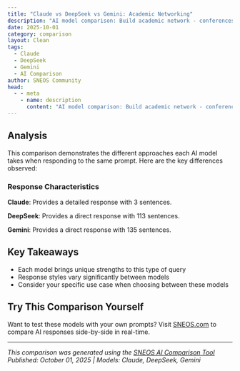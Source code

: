 ```yaml
---
title: "Claude vs DeepSeek vs Gemini: Academic Networking"
description: "AI model comparison: Build academic network - conferences, social media, collaborations..."
date: 2025-10-01
category: comparison
layout: Clean
tags:
  - Claude
  - DeepSeek
  - Gemini
  - AI Comparison
author: SNEOS Community
head:
  - - meta
    - name: description
      content: "AI model comparison: Build academic network - conferences, social media, collaborations..."
---
```


<ChatComparison
  title="Claude vs DeepSeek vs Gemini: Academic Networking"
  prompt="Build academic network - conferences, social media, collaborations"
  :responses='{
    "Claude": "# Building Your Academic Network: A Comprehensive Strategy\n\n## \uD83C\uDFAF **Core Networking Strategy**\n\n### Start with Purpose\n- **Define your goals**: Research collaboration, career advancement, knowledge sharing\n- **Identify your niche**: Specific research areas, methodologies, or interdisciplinary interests\n- **Map your current network**: Advisors, colleagues, collaborators you already know\n\n---\n\n## \uD83C\uDFDB\uFE0F **Conference Networking**\n\n### **Before the Conference**\n- **Research attendees** using conference apps/websites\n- **Schedule meetings** with key researchers in advance\n- **Prepare your elevator pitch** (30-second research summary)\n- **Set networking goals** (e.g., meet 5 new people per day)\n\n### **During the Conference**\n- **Attend strategically**: Mix keynotes, your field sessions, and adjacent areas\n- **Ask thoughtful questions** during Q\u0026A sessions\n- **Take notes on business cards** immediately after conversations\n- **Host informal meetups** (coffee, meals) with new connections\n- **Present confidently** and stay near your poster during sessions\n\n### **After the Conference**\n- **Follow up within 48 hours** with personalized messages\n- **Share resources** mentioned in conversations\n- **Connect on LinkedIn/Twitter** with context from your meeting\n- **Add new contacts to your CRM system**\n\n---\n\n## \uD83D\uDCF1 **Social Media Strategy**\n\n### **Academic Twitter**\n- **Share your research** with accessible summaries\n- **Engage thoughtfully** with others\u0027 work (not just likes\u2014add comments)\n- **Join Twitter chats** in your field (#AcademicChatter, field-specific hashtags)\n- **Share conference insights** in real-time\n- **Thread interesting papers** you\u0027re reading\n\n### **LinkedIn**\n- **Optimize your profile** with keywords from your field\n- **Share professional updates** (publications, conferences, achievements)\n- **Write articles** about your research for broader audiences\n- **Join relevant groups** and participate in discussions\n- **Send personalized connection requests**\n\n### **ResearchGate/Academia.edu**\n- **Keep publications updated**\n- **Answer questions** in your expertise area\n- **Share preprints and working papers**\n- **Follow researchers** whose work interests you\n\n---\n\n## \uD83E\uDD1D **Building Collaborations**\n\n### **Research Collaborations**\n- **Start small**: Commentary pieces, small joint projects\n- **Leverage complementary skills**: Find researchers with different but compatible expertise\n- **Join research networks** and working groups in your field\n- **Attend workshops** focused on collaboration building\n- **Propose symposiums** at conferences around shared themes\n\n### **Formal Opportunities**\n- **Apply for collaborative grants** (NSF, NIH, international programs)\n- **Join professional associations** and volunteer for committees\n- **Participate in editorial work** (peer review, editorial boards)\n- **Organize special journal issues** or conference sessions\n\n---\n\n## \uD83C\uDF1F **Advanced Networking Tactics**\n\n### **Mentorship Networks**\n- **Seek multiple mentors** for different aspects of your career\n- **Offer to mentor** junior researchers\n- **Join formal mentorship programs** through professional associations\n\n### **Interdisciplinary Connections**\n- **Attend conferences** outside your primary field\n- **Join interdisciplinary centers** at your institution\n- **Participate in science communication** events\n- **Engage with industry** professionals in related fields\n\n### **International Networking**\n- **Apply for visiting positions** or research exchanges\n- **Join international professional associations**\n- **Collaborate on global research projects**\n- **Attend international conferences** (even virtually)\n\n---\n\n## \uD83D\uDCCA **Tracking and Maintaining Your Network**\n\n### **Organization Systems**\n- **Use a CRM tool** (Airtable, Notion, or simple spreadsheet)\n- **Track**: Name, institution, research interests, last contact, next steps\n- **Set reminders** for regular follow-ups (quarterly check-ins)\n\n### **Relationship Maintenance**\n- **Share relevant opportunities** (jobs, grants, conferences)\n- **Congratulate on achievements** (promotions, publications)\n- **Send holiday/new year messages** to key connections\n- **Invite to speak** at your institution\u0027s seminars\n\n---\n\n## \uD83D\uDCA1 **Networking Etiquette \u0026 Best Practices**\n\n### **Do\u0027s**\n- \u2705 Be genuine and authentic in your interactions\n- \u2705 Offer value",
    "DeepSeek": "Of course. Building a robust academic network is a critical career skill that extends far beyond just adding contacts on LinkedIn. It\u0027s about creating a web of relationships that fosters collaboration, knowledge exchange, and career opportunities.\n\nHere is a comprehensive guide to building your academic network through conferences, social media, and collaborations.\n\n---\n\n### The Core Principle: Give and Take\nBefore diving into the \u0022how,\u0022 remember the fundamental rule: **Networking is about building genuine relationships, not just collecting business cards.** Approach it with a mindset of \u0022How can I contribute?\u0022 rather than \u0022What can I get?\u0022\n\n---\n\n### 1. Conferences: The Traditional Powerhouse\n\nConferences are the quintessential academic networking events. The goal is to be strategic, not just to attend.\n\n#### **Before the Conference**\n\n*   **Research the Program:** Identify key speakers, session chairs, and attendees whose work aligns with yours. Make a \u0022hit list\u0022 of 5-10 people you\u0027d like to meet.\n*   **Prepare Your \u0022Elevator Pitch\u0022:** Have a concise (60-90 second) summary of your research ready. It should include:\n    *   Who you are and where you\u0027re from.\n    *   The problem you\u0027re solving.\n    *   Your exciting new finding or approach.\n    *   Why it matters.\n    *   Practice it until it sounds natural.\n*   **Be Active on Social Media:** Tweet that you\u0027re attending using the conference hashtag (e.g., \u0060#ICML2024\u0060). Post something like: \u0022Looking forward to #ICML2024! Especially the session on X. Would love to connect with others in Y field.\u0022\n*   **Schedule Meetings:** Don\u0027t be afraid to email people from your \u0022hit list\u0022 *before* the conference. A short, respectful email can work wonders:\n    \u003E \u0022Dear Dr. [Name], I\u0027m a [Your Position] at [Your University] and a great admirer of your work on [Specific Topic]. I see we\u0027re both attending [Conference Name]. I would be grateful for the opportunity to introduce myself and briefly discuss [Your Specific Question/Idea].\u0022\n    \u003E Suggest a specific, low-commitment time, like \u0022a 15-minute coffee break.\u0022\n\n#### **During the Conference**\n\n*   **Speak Up in Sessions:** Ask a thoughtful question during a Q\u0026A. It immediately makes you visible to the speaker and the audience. Start by introducing yourself: \u0022Hi, [Your Name] from [Your Institution]. That was a fascinating talk...\u0022\n*   **The Art of the Coffee Break:** This is where the magic happens.\n    *   **Don\u0027t linger with your lab mates.** Force yourself to approach new people.\n    *   Look for small groups or individuals who seem open to conversation.\n    *   Use openers like: \u0022That was a great session, wasn\u0027t it?\u0022 or \u0022I found your presentation on X really interesting.\u0022\n*   **Attend Social Events:** Poster sessions, welcome receptions, and conference dinners are designed for networking. Be there.\n*   **Exchange Contact Information Smartly:** When you have a good conversation, don\u0027t just take a business card. **Offer to send them something specific**, like your paper, a code repository, or a reference you discussed. This gives you a reason to follow up.\n\n#### **After the Conference**\n\n*   **Follow Up Within a Week:** This is the most crucial and most often missed step.\n    *   Send a brief, personalized email: \u0022It was a pleasure meeting you at [Conference]. I really enjoyed our conversation about [Topic]. As promised, here is the link to my paper/code.\u0022\n    *   Connect on LinkedIn or Twitter/X with a personalized message referencing your meeting.\n*   **Add New Contacts to Your Mailing List:** If you have a research group website or send out occasional updates, ask if you can add them.\n\n---\n\n### 2. Social Media \u0026 Online Platforms: The Digital Quad\n\nThe digital world allows for continuous, low-pressure networking.\n\n#### **Platform-Specific Strategies:**\n\n*   **X (formerly Twitter):** The most active public square for academics.\n    *   **Follow** key researchers, labs, and professional organizations in your field.\n    *   **Engage:** Don\u0027t just lurk. Comment on papers, share your thoughts on new findings, and participate in journal club discussions. Use relevant hashtags (e.g., \u0060#AcademicChatter\u0060, \u0060#ECRchat\u0060, \u0060#SciComm\u0060).\n    *   **Share your own work:** Post your new pre-prints, published papers, and conference presentations.\n\n*   **LinkedIn:** The professional network.\n    *   **Complete your profile** as an academic CV. Highlight publications, projects, and skills.\n    *   **Connect** with people you meet at conferences and cite in your papers.\n    *   **Write posts** about your research insights, conference experiences, or interesting reviews you\u0027ve read.\n\n*   **Bluesky / Mastodon:** Growing alternatives to X, with a strong academic presence in certain fields. The strategy is similar: find your community and engage.\n\n*   **Academic-Specific Platforms:**\n    *   **ResearchGate:** Follow researchers, ask and answer questions, and upload your papers. When you read a paper you find interesting, \u0022follow\u0022 the author on RG.\n    *   **Google Scholar:** Create a profile so others can find your work. Set up alerts for citations to your papers and the work of others\u2014this is a great reason to reach out and start a conversation.\n    *   **ORCID:** Your unique, persistent academic identifier. Link it to all your profiles and publications to ensure your work is correctly attributed.\n\n---\n\n### 3. Collaborations: The Deepest Form of Networking\n\nCollaborations are the ultimate goal of networking\u2014turning connections into productive partnerships.\n\n#### **How to Initiate Collaborations:**\n\n*   **Start Small:** Don\u0027t propose a massive project right away. Suggest a small, manageable first step.\n    *   \u0022I have this dataset that might complement your model. Would you be interested in exploring it together?\u0022\n    *   \u0022I was thinking of writing a commentary on your recent paper. Would you be open to co-authoring a short perspective piece?\u0022\n*   **Leverage Your Network:** The best collaborators often come from second-degree connections. Ask your close contacts: \u0022Do you know anyone working on [Topic]? I\u0027m looking for potential collaborators.\u0022\n*   **Be Specific and Bring Something to the Table:** A vague email like \u0022Let\u0027s collaborate\u0022 will be ignored. Clearly state:\n    *   What you admire about their work.\n    *   Your specific idea for a project.\n    *   The unique skills, data, or resources **you** can contribute.\n*   **Write a Collaborative Proposal:** Once you have a good idea, jointly apply for a small grant or funding opportunity. This formalizes the partnership and provides resources.\n\n#### **Maintaining Healthy Collaborations:**\n\n*   **Establish Clear Roles:** From the outset, define who is responsible for what.\n*   **Communicate Regularly:** Use tools like Slack, Teams, or shared documents to keep the momentum going.\n*   **Discuss Authorship Early:** Have an open conversation about the order of authors *before* you start writing to avoid conflict later.\n\n---\n\n### Putting It All Together: A Sample Workflow\n\n1.  You read a fascinating paper.\n2.  You **follow the first author on X/Twitter** and tweet about their paper, tagging them.\n3.  You see they are presenting at a conference you\u0027re attending. You **email them beforehand** to request a brief chat.\n4.  You meet at the conference **coffee break**, have a great conversation, and exchange details.\n5.  You **follow up via email**, sending them a related pre-print of yours.\n6.  After a few email exchanges, you propose a **small collaboration**: \u0022I have an idea for extending this. Would you be interested in co-authoring a short methods paper?\u0022\n7.  The collaboration is successful, leading to a **strong, long-term professional relationship**.\n\nBy strategically combining these three pillars\u2014**conferences, social media, and collaborations**\u2014you will systematically and authentically build a powerful academic network that will support your career for years to come.",
    "Gemini": "Okay, let\u0027s break down how to build an academic network using conferences, social media, and collaborations.  This is a multi-faceted approach that requires consistent effort, genuine engagement, and strategic thinking.\n\n**I.  Conferences: The In-Person Powerhouse**\n\nConferences are a prime opportunity for concentrated networking.  Here\u0027s how to maximize your impact:\n\n*   **Before the Conference:**\n\n    *   **Choose Wisely:**  Select conferences relevant to your research interests and career goals. Consider:\n        *   **Prestige/Impact:** High-profile conferences can open doors, but smaller, niche conferences might offer more intimate networking opportunities.\n        *   **Focus:** Ensure the conference aligns with your specific research area (e.g., a specific subfield, a particular methodology).\n        *   **Target Audience:**  Who will be there?  Are key researchers, potential collaborators, or future employers likely to attend?\n        *   **Location and Cost:**  Factor in travel, accommodation, and registration fees.  Look for student discounts or funding opportunities.\n    *   **Research Attendees:**  Look at the conference program and identify researchers whose work interests you.  Read their recent publications.  Make a short list of people you want to meet.\n    *   **Prepare Your Elevator Pitch:**  Craft a concise and engaging summary of your research (2-3 sentences).  Practice it until it feels natural.  Consider different versions for different audiences.\n    *   **Prepare a Poster or Presentation (if applicable):**  A well-designed poster or presentation is a fantastic conversation starter.\n        *   **Poster Tips:**  Visually appealing, clear layout, concise text, highlight key findings.\n        *   **Presentation Tips:**  Engaging delivery, clear visuals, practice your timing, anticipate questions.\n    *   **Pack Business Cards:**  Essential for exchanging contact information.  Include your name, affiliation, email, website/social media links (if applicable).\n    *   **Connect on Social Media (if possible):**  Some conferences have dedicated hashtags or online platforms.  Use them to connect with attendees beforehand.\n\n*   **During the Conference:**\n\n    *   **Attend Sessions Actively:**  Listen attentively, take notes, and formulate thoughtful questions.\n    *   **Ask Questions:**  Don\u0027t be afraid to ask questions during Q\u0026A sessions.  This shows your interest and can lead to further discussion.  Be mindful of time and avoid dominating the conversation.\n    *   **Visit Poster Sessions:**  Browse posters, engage with presenters, and ask about their research.  This is often a less formal setting than presentations.\n    *   **Attend Social Events:**  Take advantage of coffee breaks, lunches, receptions, and other social gatherings.  These are excellent opportunities to network in a more relaxed environment.\n    *   **Introduce Yourself:**  Be proactive in introducing yourself to researchers you want to meet.  Use your elevator pitch and express your interest in their work.  \u0022Hi, I\u0027m [Your Name] from [Your Institution]. I\u0027m working on [brief description of your research], and I was really interested in your presentation on [their research topic].\u0022\n    *   **Listen More Than You Talk:**  Focus on understanding the other person\u0027s work and perspectives.  Ask open-ended questions.\n    *   **Follow Up on Conversations:**  If you have a particularly interesting conversation, suggest continuing it over coffee or lunch.\n    *   **Be Authentic and Approachable:**  Smile, make eye contact, and be genuinely interested in others.\n    *   **Manage Your Time:**  Don\u0027t overcommit yourself.  Pace yourself and prioritize the sessions and events that are most relevant to you.\n    *   **Take Notes:**  Jot down notes about the people you meet and the conversations you have.  This will help you remember them later.\n    *   **Exchange Business Cards:**  Don\u0027t just hand out your card; ask for theirs as well.  Make a brief note on the back of their card to remind you of the conversation.\n\n*   **After the Conference:**\n\n    *   **Follow Up Promptly:**  Within a week, send a personalized email to the people you met.  Refer to your conversation and express your interest in their work.  Consider suggesting a collaboration or offering to share your research.\n    *   **Connect on LinkedIn or other social media platforms.**  Refer to them meeting at the conference to remind them who you are.\n    *   **Share Conference Insights:**  Write a blog post or share your takeaways on social media.  This demonstrates your engagement and expertise.\n    *   **Cite Relevant Work:**  If you learned about relevant research at the conference, cite it in your future publications.\n    *   **Stay in Touch:**  Maintain contact with the people you met by sharing relevant articles, commenting on their work, or reaching out periodically.\n\n**II. Social Media: Expanding Your Reach and Influence**\n\nSocial media can be a powerful tool for building your academic network, but it requires a strategic approach.\n\n*   **Choose the Right Platform:**  Not all platforms are created equal.  Consider your field and target audience.\n    *   **Twitter:**  Popular among academics for sharing research, discussing current events, and engaging in scholarly debates.\n    *   **LinkedIn:**  Professional networking platform for connecting with colleagues, sharing your CV, and finding job opportunities.\n    *   **ResearchGate:**  Platform for sharing research papers, asking questions, and connecting with researchers in your field.\n    *   **Academia.edu:** Similar to ResearchGate.\n    *   **Blogs:** Excellent for long-form content and establishing yourself as a thought leader.  Platforms like Medium can be useful.\n    *   **YouTube:**  Great for sharing lectures, demonstrations, and research presentations.\n*   **Create a Professional Profile:**\n\n    *   **Clear Headshot:**  Use a professional-looking photo.\n    *   **Concise Biography:**  Highlight your research interests, expertise, and affiliations.\n    *   **Website/Portfolio:**  Link to your website or online portfolio to showcase your work.\n    *   **Keywords:**  Use relevant keywords to make your profile discoverable.\n\n*   **Share Your Work:**\n\n    *   **Publish Regularly:**  Share your research papers, presentations, blog posts, and other relevant content.\n    *   **Use Hashtags:**  Use relevant hashtags to increase the visibility of your posts.\n    *   **Engage with Others:**\n\n*   **Follow Relevant Accounts:**  Follow researchers, institutions, and organizations in your field.\n*   **Participate in Discussions:**  Comment on posts, ask questions, and share your insights.\n*   **Join Groups:**  Join relevant groups to connect with like-minded individuals.\n*   **Share Other People\u0027s Work:**  Retweet, like, and comment on the posts of others.\n*   **Create Your Own Content:**\n\n    *   **Blog Posts:**  Share your thoughts on current research trends, explain complex concepts, or discuss your own research findings.\n    *   **Twitter Threads:**  Share a series of tweets on a particular topic.\n    *   **Videos:**  Create short videos explaining your research or discussing relevant topics.\n    *   **Infographics:**  Visually represent your research findings.\n\n*   **Be Consistent:**  Regularly post and engage with others.\n*   **Be Authentic:**  Share your own thoughts and perspectives.\n*   **Be Respectful:**  Engage in constructive dialogue and avoid personal attacks.\n*   **Be Professional:**  Maintain a professional tone and avoid sharing inappropriate content.\n*   **Promote Your Profile:**  Include links to your social media profiles on your website, business cards, and email signature.\n*   **Monitor Your Activity:**  Track your engagement metrics and adjust your strategy accordingly.\n*   **Consider Social Media Management Tools:**  Tools like Hootsuite or Buffer can help you schedule posts and manage your social media accounts.\n\n**III. Collaborations: Deepening Connections and Expanding Your Research**\n\nCollaborations are a cornerstone of academic success.  They offer opportunities to learn from others, expand your research scope, and increase your impact.\n\n*   **Identify Potential Collaborators:**\n\n    *   **Shared Research Interests:**  Look for researchers whose work aligns with your own.\n    *   **Complementary Skills:**  Seek out researchers who have skills or expertise that you lack.\n    *   **Shared Values:**  Choose collaborators who share your commitment to ethical research and scholarly rigor.\n\n*   **Initiate Contact:**\n\n    *   **Attend Their Presentations:**  Show your interest in their work.\n    *   **Email Introduction:**  Send a personalized email expressing your interest in their research and proposing a collaboration.  Be clear about your goals and what you can contribute to the project.  \u0022I\u0027ve been following your work on [their research area] and I\u0027m particularly interested in [specific aspect].  I\u0027m currently working on [your research] and I think there might be some potential for collaboration between our projects.\u0022\n    *   **Suggest a Meeting:**  Propose a meeting to discuss potential collaborations in more detail.\n\n*   **Develop a Collaboration Plan:**\n\n    *   **Define Clear Goals:**  What do you hope to achieve through the collaboration?\n    *   **Assign Roles and Responsibilities:**  Who will be responsible for each aspect of the project?\n    *   **Establish a Timeline:**  Set realistic deadlines for each stage of the project.\n    *   **Discuss Authorship:**  Agree on authorship order and contributions early on.\n    *   **Address Intellectual Property:**  Clarify ownership of intellectual property.\n    *   **Secure Funding:**  Explore funding opportunities to support the collaboration.\n    *   **Write a Collaboration Agreement:**  Formalize the agreement in writing to avoid misunderstandings.\n\n*   **Maintain Effective Communication:**\n\n    *   **Regular Meetings:**  Schedule regular meetings to discuss progress and address any issues.\n    *   **Open Communication:**  Be open and honest about your ideas and concerns.\n    *   **Prompt Responses:**  Respond to emails and other communications promptly.\n\n*   **Give Credit Where Credit is Due:**  Acknowledge the contributions of all collaborators in publications and presentations.\n*   **Be a Good Collaborator:**  Be reliable, responsive, and willing to share your expertise.\n*   **Network Through Collaboration:**  Collaborations often lead to new connections and opportunities.  Attend conferences and present your collaborative work.  Invite your collaborators to speak at your institution.\n\n**Key Principles for Effective Networking:**\n\n*   **Be Genuine:**  Focus on building authentic relationships rather than simply collecting contacts.  People can tell if you\u0027re just trying to get something from them.\n*   **Be Generous:**  Offer your help and support to others.  Share your knowledge and resources.\n*   **Be Persistent:**  Building a network takes time and effort.  Don\u0027t get discouraged if you don\u0027t see results immediately.\n*   **Be Patient:**  Relationships take time to develop.  Don\u0027t expect to become best friends with everyone you meet.\n*   **Be Professional:**  Maintain a professional demeanor in all your interactions.\n*   **Follow Through:**  If you promise to do something, follow through on your commitment.\n*   **Remember Names:**  Make an effort to remember people\u0027s names and faces.\n*   **Listen Actively:**  Pay attention to what others are saying and show that you are interested in their work.\n*   **Ask Questions:**  Ask thoughtful questions to show your interest and learn more about others.\n*   **Follow Up:**  Send a thank-you note or email after meeting someone new.\n*   **Stay in Touch:**  Maintain contact with the people you meet by sending them relevant articles, inviting them to events, or simply checking in periodically.\n*   **Give Back:**  Mentor students, review papers, and volunteer your time to help others.\n\nBy consistently implementing these strategies, you can build a strong and supportive academic network that will benefit you throughout your career. Good luck!\n"
  }'
  published-date="11:07"
/>

## Analysis

This comparison demonstrates the different approaches each AI model takes when responding to the same prompt. Here are the key differences observed:

### Response Characteristics

**Claude**: Provides a detailed response with 3 sentences. 

**DeepSeek**: Provides a direct response with 113 sentences. 

**Gemini**: Provides a direct response with 135 sentences. 

## Key Takeaways

- Each model brings unique strengths to this type of query
- Response styles vary significantly between models
- Consider your specific use case when choosing between these models

## Try This Comparison Yourself

Want to test these models with your own prompts? Visit [SNEOS.com](https://sneos.com) to compare AI responses side-by-side in real-time.

---

*This comparison was generated using the [SNEOS AI Comparison Tool](https://sneos.com)*
*Published: October 01, 2025 | Models: Claude, DeepSeek, Gemini*
